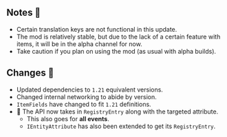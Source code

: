 ## Notes 🍋
- Certain translation keys are not functional in this update.
- The mod is relatively stable, but due to the lack of a certain feature with items, it will be in the alpha channel for now.
- Take caution if you plan on using the mod (as usual with alpha builds).

## Changes 🌽
- Updated dependencies to `1.21` equivalent versions.
- Changed internal networking to abide by version.
- `ItemFields` have changed to fit `1.21` definitions.
- 💖 The API now takes in `RegistryEntry` along with the targeted attribute.
    - This also goes for **all events**.
    - `IEntityAttribute` has also been extended to get its `RegistryEntry`.